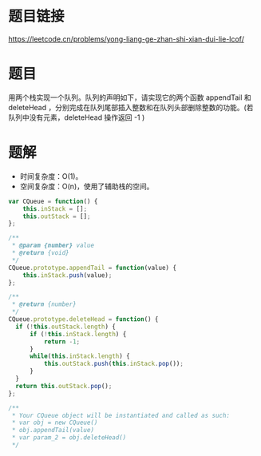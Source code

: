 # 题目链接

https://leetcode.cn/problems/yong-liang-ge-zhan-shi-xian-dui-lie-lcof/ 

# 题目

用两个栈实现一个队列。队列的声明如下，请实现它的两个函数 appendTail 和 deleteHead ，分别完成在队列尾部插入整数和在队列头部删除整数的功能。(若队列中没有元素，deleteHead 操作返回 -1 )

# 题解

- 时间复杂度：O(1)。
- 空间复杂度：O(n)，使用了辅助栈的空间。

```js
var CQueue = function() {
    this.inStack = [];
    this.outStack = [];
};

/** 
 * @param {number} value
 * @return {void}
 */
CQueue.prototype.appendTail = function(value) {
    this.inStack.push(value);
};

/**
 * @return {number}
 */
CQueue.prototype.deleteHead = function() {
  if (!this.outStack.length) {
      if (!this.inStack.length) {
          return -1;
      }
      while(this.inStack.length) {
          this.outStack.push(this.inStack.pop());
      }
  }
  return this.outStack.pop();
};

/**
 * Your CQueue object will be instantiated and called as such:
 * var obj = new CQueue()
 * obj.appendTail(value)
 * var param_2 = obj.deleteHead()
 */
```
